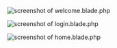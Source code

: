 ![screenshot of welcome.blade.php](https://user-images.githubusercontent.com/7189795/51078993-5001b600-168d-11e9-9f15-83d44466abf8.png)

![screenshot of login.blade.php](https://user-images.githubusercontent.com/7189795/51078994-5001b600-168d-11e9-9db2-f6c5050bea6d.png)

![screenshot of home.blade.php](https://user-images.githubusercontent.com/7189795/51078995-509a4c80-168d-11e9-8e23-892bbda6a3a6.png)
